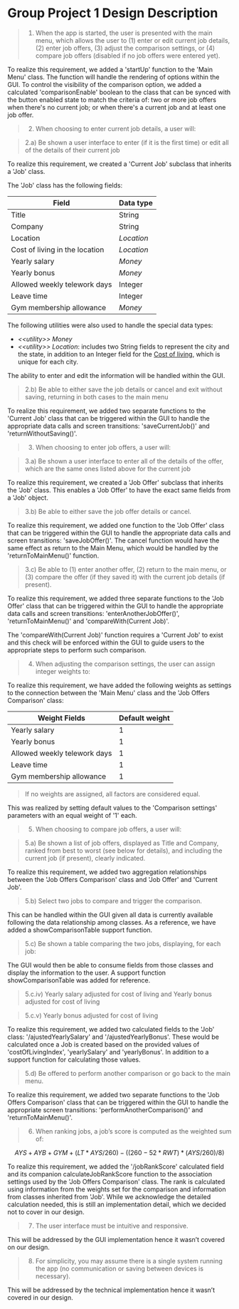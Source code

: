 # Group Project 1 Design Description
 
> 1. When the app is started, the user is presented with the main menu, which allows the user to (1) enter or edit current job details, (2) enter job offers, (3) adjust the comparison settings, or (4) compare job offers (disabled if no job offers were entered yet).
 
 
To realize this requirement, we added a 'startUp' function to the 'Main Menu' class. The function will handle the rendering of options within the GUI. To control the visibility of the comparison option, we added a calculated 'comparisonEnable' boolean to the class that can be synced with the button enabled state to match the criteria of: two or more job offers when there's no current job; or when there's a current job and at least one job offer.
 
> 2. When choosing to enter current job details, a user will:
 
> 2.a) Be shown a user interface to enter (if it is the first time) or edit all of the details of their current job
 
To realize this requirement, we created a 'Current Job' subclass that inherits a 'Job' class.
 
The 'Job' class has the following fields:
 
| Field                          | Data type  |
| ------------------------------ | ---------- |
| Title                          | String     |
| Company                        | String     |
| Location                       | _Location_ |
| Cost of living in the location | _Location_ |
| Yearly salary                  | _Money_    |
| Yearly bonus                   | _Money_    |
| Allowed weekly telework days   | Integer    |
| Leave time                     | Integer    |
| Gym membership allowance       | _Money_    |
 
The following utilities were also used to handle the special data types:
 
- _\<\<utility\>\> Money_
- _\<\<utility\>\> Location_: includes two String fields to represent the city and the state, in addition to an Integer field for the [Cost of living](https://www.expatistan.com/cost-of-living/index/north-america), which is unique for each city.
 
The ability to enter and edit the information will be handled within the GUI.
 
 
> 2.b) Be able to either save the job details or cancel and exit without saving, returning in both cases to the main menu
 
To realize this requirement, we added two separate functions to the 'Current Job' class that can be triggered within the GUI to handle the appropriate data calls and screen transitions: 'saveCurrentJob()' and 'returnWithoutSaving()'.
 
 
> 3. When choosing to enter job offers, a user will:
 
> 3.a) Be shown a user interface to enter all of the details of the offer, which are the same ones listed above for the current job
 
To realize this requirement, we created a 'Job Offer' subclass that inherits the 'Job' class. This enables a 'Job Offer' to have the exact same fields from a 'Job' object.
 
> 3.b) Be able to either save the job offer details or cancel.
 
To realize this requirement, we added one function to the 'Job Offer' class that can be triggered within the GUI to handle the appropriate data calls and screen transitions: 'saveJobOffer()'. The cancel function would have the same effect as return to the Main Menu, which would be handled by the 'returnToMainMenu()' function.
 
> 3.c) Be able to (1) enter another offer, (2) return to the main menu, or (3) compare the offer (if they saved it) with the current job details (if present).
 
To realize this requirement, we added three separate functions to the 'Job Offer' class that can be triggered within the GUI to handle the appropriate data calls and screen transitions: 'enterAnotherJobOffer()', 'returnToMainMenu()' and 'compareWith(Current Job)'. 
 
The 'compareWith(Current Job)' function requires a 'Current Job' to exist and this check will be enforced within the GUI to guide users to the appropriate steps to perform such comparison.
 
 
> 4. When adjusting the comparison settings, the user can assign integer weights to:
 
To realize this requirement, we have added the following weights as settings to the connection between the 'Main Menu' class and the 'Job Offers Comparison' class:
 
| Weight Fields                | Default weight |
| ---------------------------- | -------------- |
| Yearly salary                | 1              |
| Yearly bonus                 | 1              |
| Allowed weekly telework days | 1              |
| Leave time                   | 1              |
| Gym membership allowance     | 1              |
 
> If no weights are assigned, all factors are considered equal.
 
This was realized by setting default values to the 'Comparison settings' parameters with an equal weight of '1' each.
 
> 5. When choosing to compare job offers, a user will:
 
> 5.a) Be shown a list of job offers, displayed as Title and Company, ranked from best to worst (see below for details), and including the current job (if present), clearly indicated.
 
To realize this requirement, we added two aggregation relationships between the 'Job Offers Comparison' class and 'Job Offer' and 'Current Job'.
 
 
> 5.b) Select two jobs to compare and trigger the comparison.
 
This can be handled within the GUI given all data is currently available following the data relationship among classes. As a reference, we have added a showComparisonTable support function.
 
> 5.c) Be shown a table comparing the two jobs, displaying, for each job:
 
The GUI would then be able to consume fields from those classes and display the information to the user. A support function showComparisonTable was added for reference.
 
> 5.c.iv) Yearly salary adjusted for cost of living and Yearly bonus adjusted for cost of living
 
> 5.c.v) Yearly bonus adjusted for cost of living
 
To realize this requirement, we added two calculated fields to the 'Job' class: '/ajustedYearlySalary' and '/ajustedYearlyBonus'. These would be calculated once a Job is created based on the provided values of 'costOfLivingIndex', 'yearlySalary' and 'yearlyBonus'. In addition to a support function for calculating those values.
 
> 5.d) Be offered to perform another comparison or go back to the main menu.
 
To realize this requirement, we added two separate functions to the 'Job Offers Comparison' class that can be triggered within the GUI to handle the appropriate screen transitions: 'performAnotherComparison()' and 'returnToMainMenu()'.
 
 
> 6. When ranking jobs, a job’s score is computed as the weighted sum of:
 
$$
AYS + AYB + GYM + (LT * AYS / 260) - ((260 - 52 * RWT) * (AYS / 260) / 8)
$$
 
To realize this requirement, we added the '/jobRankScore' calculated field and its companion calculateJobRankScore function to the association settings used by the 'Job Offers Comparison' class. The rank is calculated using information from the weights set for the comparison and information from classes inherited from 'Job'. While we acknowledge the detailed calculation needed, this is still an implementation detail, which we decided not to cover in our design.
 
> 7. The user interface must be intuitive and responsive.
 
This will be addressed by the GUI implementation hence it wasn’t covered on our design.
 
> 8. For simplicity, you may assume there is a single system running the app (no communication or saving between devices is necessary).
 
This will be addressed by the technical implementation hence it wasn’t covered in our design.
